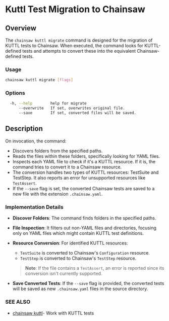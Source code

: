 # Kuttl Test Migration to Chainsaw

## Overview

The `chainsaw kuttl migrate` command is designed for the migration of KUTTL tests to Chainsaw. When executed, the command looks for KUTTL-defined tests and attempts to convert these into the equivalent Chainsaw-defined tests.

### Usage

```bash
chainsaw kuttl migrate [flags]
```

### Options

```bash
  -h, --help        help for migrate
      --overwrite   If set, overwrites original file.
      --save        If set, converted files will be saved.
```

## Description

On invocation, the command:

- Discovers folders from the specified paths.
- Reads the files within these folders, specifically looking for YAML files.
- Inspects each YAML file to check if it's a KUTTL resource. If it is, the command tries to convert it to a Chainsaw resource.
- The conversion handles two types of KUTTL resources: TestSuite and TestStep. It also reports an error for unsupported resources like `TestAssert`.
- If the `--save` flag is set, the converted Chainsaw tests are saved to a new file with the extension `.chainsaw.yaml`.

### Implementation Details

- **Discover Folders**: The command finds folders in the specified paths.
- **File Inspection**: It filters out non-YAML files and directories, focusing only on YAML files which might contain KUTTL test definitions.
- **Resource Conversion**: For identified KUTTL resources:
  - `TestSuite` is converted to Chainsaw's `Configuration` resource.
  - `TestStep` is converted to Chainsaw's `TestStep` resource.

  > **Note**: If the file contains a `TestAssert`, an error is reported since its conversion isn't currently supported.

- **Save Converted Tests**: If the `--save` flag is provided, the converted tests will be saved as new `.chainsaw.yaml` files in the source directory.

### SEE ALSO

- [chainsaw kuttl](chainsaw_kuttl.md)- Work with KUTTL tests
